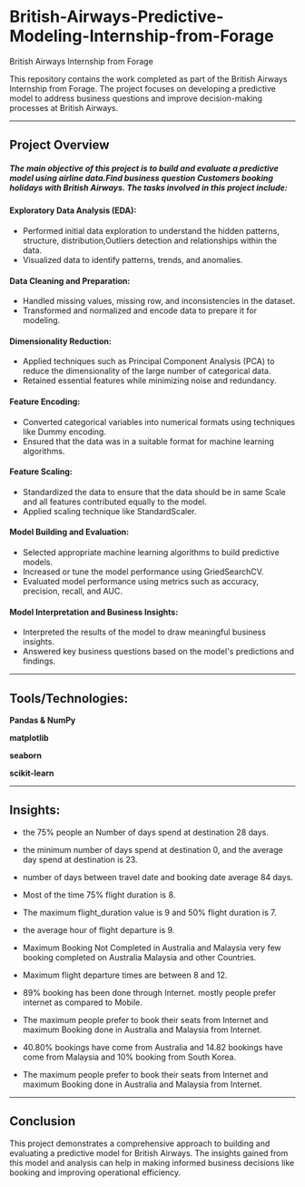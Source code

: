 # British-Airways-Predictive-Modeling-Internship-from-Forage
British Airways Internship from Forage

This repository contains the work completed as part of the British Airways Internship from Forage. The project focuses on developing a predictive model to address business questions and improve decision-making processes at British Airways.


---------------------------------------------------------------------------------------------------------------------------------------------------------------------


## **Project Overview**
##### The main objective of this project is to build and evaluate a predictive model using airline data.Find business question **Customers booking holidays with British Airways.** The tasks involved in this project include:

#### **Exploratory Data Analysis (EDA):**
- Performed initial data exploration to understand the hidden patterns, structure, distribution,Outliers detection and relationships within the data.
- Visualized data to identify patterns, trends, and anomalies.


#### **Data Cleaning and Preparation:**
- Handled missing values, missing row, and inconsistencies in the dataset.
- Transformed and normalized and encode data to prepare it for modeling.


#### **Dimensionality Reduction:**
- Applied techniques such as Principal Component Analysis (PCA) to reduce the dimensionality of the large number of categorical data.
- Retained essential features while minimizing noise and redundancy.


#### **Feature Encoding:**
- Converted categorical variables into numerical formats using techniques like Dummy encoding.
- Ensured that the data was in a suitable format for machine learning algorithms.


#### **Feature Scaling:**
- Standardized the data to ensure that the data should be in same Scale and all features contributed equally to the model.
- Applied scaling technique like StandardScaler.


#### **Model Building and Evaluation:**
- Selected appropriate machine learning algorithms to build predictive models.
- Increased or tune the model performance using GriedSearchCV.
- Evaluated model performance using metrics such as accuracy, precision, recall, and AUC.
  

#### **Model Interpretation and Business Insights:**
- Interpreted the results of the model to draw meaningful business insights.
- Answered key business questions based on the model's predictions and findings.

---------------------------------------------------------------------------------------------------------------------------------------------------------------------

## **Tools/Technologies:**

**Pandas & NumPy**

**matplotlib**

**seaborn**

**scikit-learn**

--------------------------------------------------------------------------------------------------------------------------------------------------------------------



## **Insights:**

- the 75% people an Number of days spend at destination 28 days.

- the minimum number of days spend at destination 0, and the average day spend at destination is 23.

- number of days between travel date and booking date average 84 days.

- Most of the time 75% flight duration is 8.

- The maximum flight_duration value is 9 and 50% flight duration is 7.

- the average hour of flight departure is 9.

- Maximum Booking Not Completed in Australia and Malaysia very few booking completed on Australia Malaysia and other Countries.

- Maximum flight departure times are between 8 and 12.

- 89% booking has been done through Internet. mostly people prefer internet as compared to Mobile.

- The maximum people prefer to book their seats from Internet and maximum Booking done in Australia and Malaysia from Internet.

- 40.80% bookings have come from Australia and 14.82 bookings have come from Malaysia and 10% booking from South Korea.

- The maximum people prefer to book their seats from Internet and maximum Booking done in Australia and Malaysia from Internet.





----------------------------------------------------------------------------------------------------------------------------------------------------------------------------------------------


## **Conclusion**

This project demonstrates a comprehensive approach to building and evaluating a predictive model for British Airways. The insights gained from this model and analysis can help in making informed business decisions like booking and improving operational efficiency.


